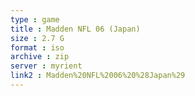 ```yaml
---
type : game
title : Madden NFL 06 (Japan)
size : 2.7 G
format : iso
archive : zip
server : myrient
link2 : Madden%20NFL%2006%20%28Japan%29
---
```

